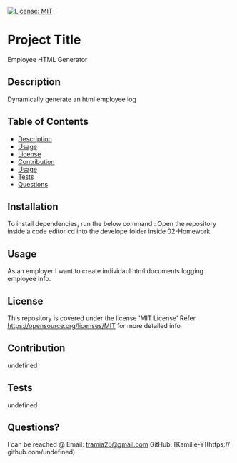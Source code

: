 
  [![License: MIT](https://img.shields.io/badge/License-MIT-yellow.svg)](https://opensource.org/licenses/MIT)
  
  # Project Title
  Employee HTML Generator
  ##  Description
  Dynamically generate an html employee log

  ## Table of Contents

* [Description](#description)
* [Usage](#usage)
* [License](#license)
* [Contribution](#contribution)
* [Usage](#usage)
* [Tests](#tests)
* [Questions](#questions)

## Installation

To install dependencies, run the below command :
  Open the repository inside a code editor cd into the develope folder inside 02-Homework. 

  ## Usage
   As an employer I want to create individaul html documents logging employee info.

   ## License

   
This repository is covered under the license 'MIT License' 
Refer https://opensource.org/licenses/MIT for more detailed info 
  

## Contribution
   undefined
## Tests
   undefined


## Questions?

I can be reached @
Email: [tramia25@gmail.com](mailto:undefined)
GitHub: [Kamille-Y](https:// github.com/undefined)
 
   